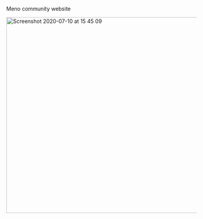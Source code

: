 Meno community website

<img width="518" alt="Screenshot 2020-07-10 at 15 45 09" src="https://user-images.githubusercontent.com/33911115/89708970-94415f00-d973-11ea-9c61-1a92a0c87474.png">
